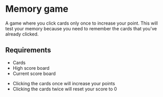 # Memory game

A game where you click cards only once to increase your point. 
This will test your memory because you need to remember the cards 
that you've already clicked.

## Requirements

- Cards
- High score board
- Current score board

* Clicking the cards once will increase your points
* Clicking the cards twice will reset your score to 0